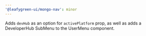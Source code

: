 ```yaml
---
'@leafygreen-ui/mongo-nav': minor
---
```


Adds `devHub` as an option for `activePlatform` prop, as well as adds a DeveloperHub SubMenu to the UserMenu component.
